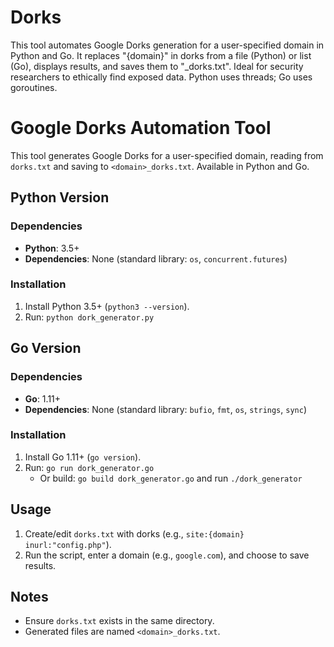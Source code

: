# Dorks
This tool automates Google Dorks generation for a user-specified domain in Python and Go. It replaces "{domain}" in dorks from a file (Python) or list (Go), displays results, and saves them to "<domain>_dorks.txt". Ideal for security researchers to ethically find exposed data. Python uses threads; Go uses goroutines.

# Google Dorks Automation Tool
This tool generates Google Dorks for a user-specified domain, reading from `dorks.txt` and saving to `<domain>_dorks.txt`. Available in Python and Go.

## Python Version
### Dependencies
- **Python**: 3.5+
- **Dependencies**: None (standard library: `os`, `concurrent.futures`)

### Installation
1. Install Python 3.5+ (`python3 --version`).
2. Run: `python dork_generator.py`

## Go Version
### Dependencies
- **Go**: 1.11+
- **Dependencies**: None (standard library: `bufio`, `fmt`, `os`, `strings`, `sync`)

### Installation
1. Install Go 1.11+ (`go version`).
2. Run: `go run dork_generator.go`
   - Or build: `go build dork_generator.go` and run `./dork_generator`

## Usage
1. Create/edit `dorks.txt` with dorks (e.g., `site:{domain} inurl:"config.php"`).
2. Run the script, enter a domain (e.g., `google.com`), and choose to save results.

## Notes
- Ensure `dorks.txt` exists in the same directory.
- Generated files are named `<domain>_dorks.txt`.
